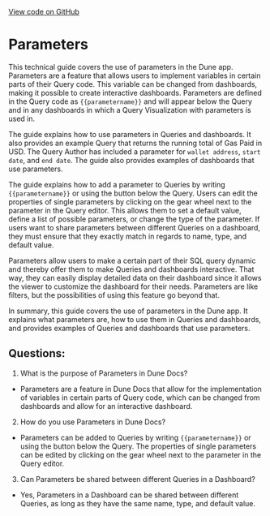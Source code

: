[View code on GitHub](https://dune.com/docs/app/queries/parameters.md)

# Parameters

This technical guide covers the use of parameters in the Dune app. Parameters are a feature that allows users to implement variables in certain parts of their Query code. This variable can be changed from dashboards, making it possible to create interactive dashboards. Parameters are defined in the Query code as `{{parametername}}` and will appear below the Query and in any dashboards in which a Query Visualization with parameters is used in. 

The guide explains how to use parameters in Queries and dashboards. It also provides an example Query that returns the running total of Gas Paid in USD. The Query Author has included a parameter for `wallet address`, `start date`, and `end date`. The guide also provides examples of dashboards that use parameters. 

The guide explains how to add a parameter to Queries by writing `{{parametername}}` or using the button below the Query. Users can edit the properties of single parameters by clicking on the gear wheel next to the parameter in the Query editor. This allows them to set a default value, define a list of possible parameters, or change the type of the parameter. If users want to share parameters between different Queries on a dashboard, they must ensure that they exactly match in regards to name, type, and default value.

Parameters allow users to make a certain part of their SQL query dynamic and thereby offer them to make Queries and dashboards interactive. That way, they can easily display detailed data on their dashboard since it allows the viewer to customize the dashboard for their needs. Parameters are like filters, but the possibilities of using this feature go beyond that.

In summary, this guide covers the use of parameters in the Dune app. It explains what parameters are, how to use them in Queries and dashboards, and provides examples of Queries and dashboards that use parameters.
## Questions: 
 1. What is the purpose of Parameters in Dune Docs?
- Parameters are a feature in Dune Docs that allow for the implementation of variables in certain parts of Query code, which can be changed from dashboards and allow for an interactive dashboard.

2. How do you use Parameters in Dune Docs?
- Parameters can be added to Queries by writing `{{parametername}}` or using the button below the Query. The properties of single parameters can be edited by clicking on the gear wheel next to the parameter in the Query editor.

3. Can Parameters be shared between different Queries in a Dashboard?
- Yes, Parameters in a Dashboard can be shared between different Queries, as long as they have the same name, type, and default value.